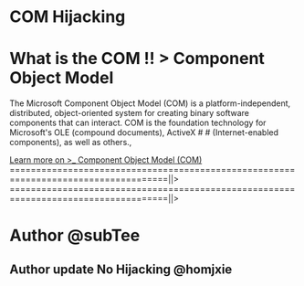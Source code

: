 # COM Hijacking 
#  What is the COM !! > Component Object Model

  The Microsoft Component Object Model (COM) is a platform-independent, distributed, object-oriented system for creating binary 
  software components that can interact. COM is the foundation technology for Microsoft's OLE (compound documents), ActiveX # #  (Internet-enabled components), as well as others.,

[Learn more on >_ Component Object Model (COM)](https://msdn.microsoft.com/en-us/library/windows/desktop/ms694363%28v=vs.85%29.aspx)
====================================================================================||> ====================================================================================||>
# Author @subTee
## Author update No Hijacking @homjxie
